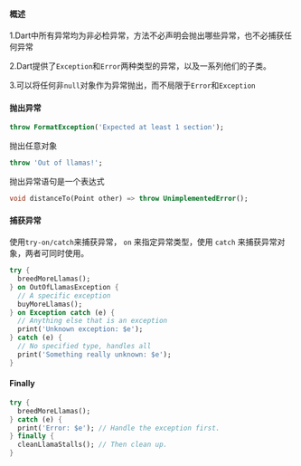 #### 概述

1.Dart中所有异常均为非必检异常，方法不必声明会抛出哪些异常，也不必捕获任何异常

2.Dart提供了`Exception`和`Error`两种类型的异常，以及一系列他们的子类。

3.可以将任何非`null`对象作为异常抛出，而不局限于`Error`和`Exception`

#### 抛出异常

```dart
throw FormatException('Expected at least 1 section');
```

抛出任意对象

```dart
throw 'Out of llamas!';
```

抛出异常语句是一个表达式

```dart
void distanceTo(Point other) => throw UnimplementedError();
```

#### 捕获异常

使用`try-on/catch`来捕获异常， `on` 来指定异常类型，使用 `catch` 来捕获异常对象，两者可同时使用。

```dart
try {
  breedMoreLlamas();
} on OutOfLlamasException {
  // A specific exception
  buyMoreLlamas();
} on Exception catch (e) {
  // Anything else that is an exception
  print('Unknown exception: $e');
} catch (e) {
  // No specified type, handles all
  print('Something really unknown: $e');
}
```

#### Finally

```dart
try {
  breedMoreLlamas();
} catch (e) {
  print('Error: $e'); // Handle the exception first.
} finally {
  cleanLlamaStalls(); // Then clean up.
}
```
